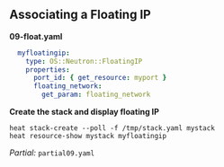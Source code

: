 ## Associating a Floating IP

**09-float.yaml**
~~~ yaml
  myfloatingip:
    type: OS::Neutron::FloatingIP
    properties:
      port_id: { get_resource: myport }
      floating_network:
        get_param: floating_network
~~~

**Create the stack and display floating IP**

~~~
heat stack-create --poll -f /tmp/stack.yaml mystack
heat resource-show mystack myfloatingip
~~~

_Partial:_ `partial09.yaml`

<!--
With the router and its router interface on our subnet in place, we can again
add the Floating IP from three slides back. Once you have created the stack you
can figure out which floating IP got assigned by doing a `resource-show` on the
stack's myfloatingip resource this is somewhat clumsy since resource-show will
dump a lot of unrelated information, but it has the advantage of always
working. The more convenient method we'll cover later will only work if the
template author has provided for it.
-->

